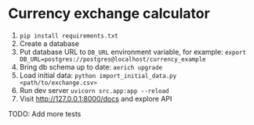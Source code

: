 # Currency exchange calculator

1. `pip install requirements.txt`
2. Create a database
3. Put database URL to `DB_URL` environment variable, for example: `export DB_URL=postgres://postgres@localhost/currency_example`
4. Bring db schema up to date: `aerich upgrade`
5. Load initial data: `python import_initial_data.py <path/to/exchange.csv>`
6. Run dev server `uvicorn src.app:app --reload`
7. Visit http://127.0.0.1:8000/docs and explore API

TODO: Add more tests
